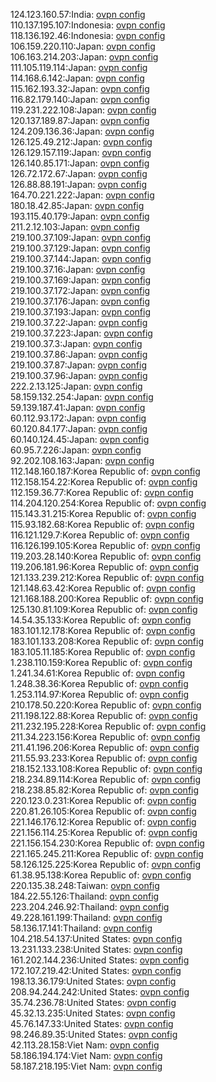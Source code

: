 124.123.160.57:India: [ovpn config](vpn/124_123_160_57.ovpn)  
110.137.195.107:Indonesia: [ovpn config](vpn/110_137_195_107.ovpn)  
118.136.192.46:Indonesia: [ovpn config](vpn/118_136_192_46.ovpn)  
106.159.220.110:Japan: [ovpn config](vpn/106_159_220_110.ovpn)  
106.163.214.203:Japan: [ovpn config](vpn/106_163_214_203.ovpn)  
111.105.119.114:Japan: [ovpn config](vpn/111_105_119_114.ovpn)  
114.168.6.142:Japan: [ovpn config](vpn/114_168_6_142.ovpn)  
115.162.193.32:Japan: [ovpn config](vpn/115_162_193_32.ovpn)  
116.82.179.140:Japan: [ovpn config](vpn/116_82_179_140.ovpn)  
119.231.222.108:Japan: [ovpn config](vpn/119_231_222_108.ovpn)  
120.137.189.87:Japan: [ovpn config](vpn/120_137_189_87.ovpn)  
124.209.136.36:Japan: [ovpn config](vpn/124_209_136_36.ovpn)  
126.125.49.212:Japan: [ovpn config](vpn/126_125_49_212.ovpn)  
126.129.157.119:Japan: [ovpn config](vpn/126_129_157_119.ovpn)  
126.140.85.171:Japan: [ovpn config](vpn/126_140_85_171.ovpn)  
126.72.172.67:Japan: [ovpn config](vpn/126_72_172_67.ovpn)  
126.88.88.191:Japan: [ovpn config](vpn/126_88_88_191.ovpn)  
164.70.221.222:Japan: [ovpn config](vpn/164_70_221_222.ovpn)  
180.18.42.85:Japan: [ovpn config](vpn/180_18_42_85.ovpn)  
193.115.40.179:Japan: [ovpn config](vpn/193_115_40_179.ovpn)  
211.2.12.103:Japan: [ovpn config](vpn/211_2_12_103.ovpn)  
219.100.37.109:Japan: [ovpn config](vpn/219_100_37_109.ovpn)  
219.100.37.129:Japan: [ovpn config](vpn/219_100_37_129.ovpn)  
219.100.37.144:Japan: [ovpn config](vpn/219_100_37_144.ovpn)  
219.100.37.16:Japan: [ovpn config](vpn/219_100_37_16.ovpn)  
219.100.37.169:Japan: [ovpn config](vpn/219_100_37_169.ovpn)  
219.100.37.172:Japan: [ovpn config](vpn/219_100_37_172.ovpn)  
219.100.37.176:Japan: [ovpn config](vpn/219_100_37_176.ovpn)  
219.100.37.193:Japan: [ovpn config](vpn/219_100_37_193.ovpn)  
219.100.37.22:Japan: [ovpn config](vpn/219_100_37_22.ovpn)  
219.100.37.223:Japan: [ovpn config](vpn/219_100_37_223.ovpn)  
219.100.37.3:Japan: [ovpn config](vpn/219_100_37_3.ovpn)  
219.100.37.86:Japan: [ovpn config](vpn/219_100_37_86.ovpn)  
219.100.37.87:Japan: [ovpn config](vpn/219_100_37_87.ovpn)  
219.100.37.96:Japan: [ovpn config](vpn/219_100_37_96.ovpn)  
222.2.13.125:Japan: [ovpn config](vpn/222_2_13_125.ovpn)  
58.159.132.254:Japan: [ovpn config](vpn/58_159_132_254.ovpn)  
59.139.187.41:Japan: [ovpn config](vpn/59_139_187_41.ovpn)  
60.112.93.172:Japan: [ovpn config](vpn/60_112_93_172.ovpn)  
60.120.84.177:Japan: [ovpn config](vpn/60_120_84_177.ovpn)  
60.140.124.45:Japan: [ovpn config](vpn/60_140_124_45.ovpn)  
60.95.7.226:Japan: [ovpn config](vpn/60_95_7_226.ovpn)  
92.202.108.163:Japan: [ovpn config](vpn/92_202_108_163.ovpn)  
112.148.160.187:Korea Republic of: [ovpn config](vpn/112_148_160_187.ovpn)  
112.158.154.22:Korea Republic of: [ovpn config](vpn/112_158_154_22.ovpn)  
112.159.36.77:Korea Republic of: [ovpn config](vpn/112_159_36_77.ovpn)  
114.204.120.254:Korea Republic of: [ovpn config](vpn/114_204_120_254.ovpn)  
115.143.31.215:Korea Republic of: [ovpn config](vpn/115_143_31_215.ovpn)  
115.93.182.68:Korea Republic of: [ovpn config](vpn/115_93_182_68.ovpn)  
116.121.129.7:Korea Republic of: [ovpn config](vpn/116_121_129_7.ovpn)  
116.126.199.105:Korea Republic of: [ovpn config](vpn/116_126_199_105.ovpn)  
119.203.28.140:Korea Republic of: [ovpn config](vpn/119_203_28_140.ovpn)  
119.206.181.96:Korea Republic of: [ovpn config](vpn/119_206_181_96.ovpn)  
121.133.239.212:Korea Republic of: [ovpn config](vpn/121_133_239_212.ovpn)  
121.148.63.42:Korea Republic of: [ovpn config](vpn/121_148_63_42.ovpn)  
121.168.188.200:Korea Republic of: [ovpn config](vpn/121_168_188_200.ovpn)  
125.130.81.109:Korea Republic of: [ovpn config](vpn/125_130_81_109.ovpn)  
14.54.35.133:Korea Republic of: [ovpn config](vpn/14_54_35_133.ovpn)  
183.101.12.178:Korea Republic of: [ovpn config](vpn/183_101_12_178.ovpn)  
183.101.133.208:Korea Republic of: [ovpn config](vpn/183_101_133_208.ovpn)  
183.105.11.185:Korea Republic of: [ovpn config](vpn/183_105_11_185.ovpn)  
1.238.110.159:Korea Republic of: [ovpn config](vpn/1_238_110_159.ovpn)  
1.241.34.61:Korea Republic of: [ovpn config](vpn/1_241_34_61.ovpn)  
1.248.38.36:Korea Republic of: [ovpn config](vpn/1_248_38_36.ovpn)  
1.253.114.97:Korea Republic of: [ovpn config](vpn/1_253_114_97.ovpn)  
210.178.50.220:Korea Republic of: [ovpn config](vpn/210_178_50_220.ovpn)  
211.198.122.88:Korea Republic of: [ovpn config](vpn/211_198_122_88.ovpn)  
211.232.195.228:Korea Republic of: [ovpn config](vpn/211_232_195_228.ovpn)  
211.34.223.156:Korea Republic of: [ovpn config](vpn/211_34_223_156.ovpn)  
211.41.196.206:Korea Republic of: [ovpn config](vpn/211_41_196_206.ovpn)  
211.55.93.233:Korea Republic of: [ovpn config](vpn/211_55_93_233.ovpn)  
218.152.133.108:Korea Republic of: [ovpn config](vpn/218_152_133_108.ovpn)  
218.234.89.114:Korea Republic of: [ovpn config](vpn/218_234_89_114.ovpn)  
218.238.85.82:Korea Republic of: [ovpn config](vpn/218_238_85_82.ovpn)  
220.123.0.231:Korea Republic of: [ovpn config](vpn/220_123_0_231.ovpn)  
220.81.26.105:Korea Republic of: [ovpn config](vpn/220_81_26_105.ovpn)  
221.146.176.12:Korea Republic of: [ovpn config](vpn/221_146_176_12.ovpn)  
221.156.114.25:Korea Republic of: [ovpn config](vpn/221_156_114_25.ovpn)  
221.156.154.230:Korea Republic of: [ovpn config](vpn/221_156_154_230.ovpn)  
221.165.245.211:Korea Republic of: [ovpn config](vpn/221_165_245_211.ovpn)  
58.126.125.225:Korea Republic of: [ovpn config](vpn/58_126_125_225.ovpn)  
61.38.95.138:Korea Republic of: [ovpn config](vpn/61_38_95_138.ovpn)  
220.135.38.248:Taiwan: [ovpn config](vpn/220_135_38_248.ovpn)  
184.22.55.126:Thailand: [ovpn config](vpn/184_22_55_126.ovpn)  
223.204.246.92:Thailand: [ovpn config](vpn/223_204_246_92.ovpn)  
49.228.161.199:Thailand: [ovpn config](vpn/49_228_161_199.ovpn)  
58.136.17.141:Thailand: [ovpn config](vpn/58_136_17_141.ovpn)  
104.218.54.137:United States: [ovpn config](vpn/104_218_54_137.ovpn)  
13.231.133.238:United States: [ovpn config](vpn/13_231_133_238.ovpn)  
161.202.144.236:United States: [ovpn config](vpn/161_202_144_236.ovpn)  
172.107.219.42:United States: [ovpn config](vpn/172_107_219_42.ovpn)  
198.13.36.179:United States: [ovpn config](vpn/198_13_36_179.ovpn)  
208.94.244.242:United States: [ovpn config](vpn/208_94_244_242.ovpn)  
35.74.236.78:United States: [ovpn config](vpn/35_74_236_78.ovpn)  
45.32.13.235:United States: [ovpn config](vpn/45_32_13_235.ovpn)  
45.76.147.33:United States: [ovpn config](vpn/45_76_147_33.ovpn)  
98.246.89.35:United States: [ovpn config](vpn/98_246_89_35.ovpn)  
42.113.28.158:Viet Nam: [ovpn config](vpn/42_113_28_158.ovpn)  
58.186.194.174:Viet Nam: [ovpn config](vpn/58_186_194_174.ovpn)  
58.187.218.195:Viet Nam: [ovpn config](vpn/58_187_218_195.ovpn)  
